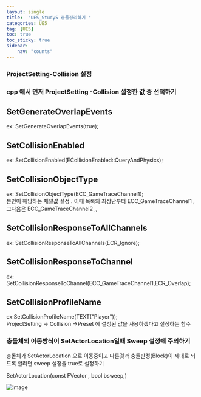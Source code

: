 ```yaml
---
layout: single
title:  "UE5_Study5 충돌정리하기 "
categories: UE5
tag: [UE5]
toc: true
toc_sticky: true
sidebar:
    nav: "counts"
---
```


### ProjectSetting-Collision 설정 

### cpp 에서 먼저 ProjectSetting -Collision 설정한 값 중 선택하기

## SetGenerateOverlapEvents
ex: SetGenerateOverlapEvents(true);  

## SetCollisionEnabled
ex: SetCollisionEnabled(ECollisionEnabled::QueryAndPhysics);  

## SetCollisionObjectType
ex: SetCollisionObjectType(ECC_GameTraceChannel1);  
본인이 해당하는 채널값 설정 . 이때 목록의 최상단부터 ECC_GameTraceChannel1 ,그다음은 ECC_GameTraceChannel2 ,,  


## SetCollisionResponseToAllChannels
ex: SetCollisionResponseToAllChannels(ECR_Ignore);  

## SetCollisionResponseToChannel
ex: SetCollisionResponseToChannel(ECC_GameTraceChannel1,ECR_Overlap);  

## SetCollisionProfileName
ex:SetCollisionProfileName(TEXT("Player"));  
ProjectSetting -> Collision ->Preset 에 설정된 값을 사용하겠다고 설정하는 함수

### 충돌체의 이동방식이  SetActorLocation일때 Sweep 설정에 주의하기

충돌체가 SetActorLocation 으로 이동중이고 다른것과 충돌판정(Block)이 제대로 되도록 할려면 sweep 설정을 true로 설정하기  

SetActorLocation(const FVector , bool bsweep,)  

![image](https://github.com/silverlnng/UE_ThirdPersonTemplate/assets/112385982/b2e3d4e1-4e04-4f70-8495-5a7a12b0aca3)
